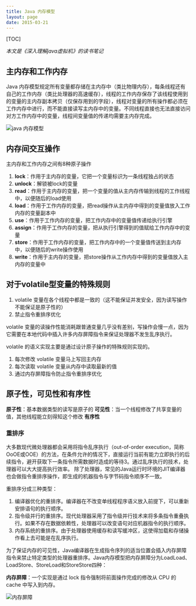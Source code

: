```yaml
---
title: Java 内存模型
layout: page
date: 2015-03-21
---
```

[TOC]

_本文是《深入理解java虚拟机》的读书笔记_

## 主内存和工作内存
Java 内存模型规定所有变量都存储在主内存中（类比物理内存），每条线程还有自己的工作内存（类比处理器的高速缓存），线程的工作内存保存了该线程使用到的变量的主内存副本拷贝（仅保存用到的字段），线程对变量的所有操作都必须在工作内存中进行，而不能直接读写主内存中的变量。不同线程直接也无法直接访问对方工作内存中的变量，线程间变量值的传递均需要主内存完成。

![java 内存模型](http://7xjtfr.com1.z0.glb.clouddn.com/091134177063947.jpg)

## 内存间交互操作
主内存和工作内存之间有8种原子操作

1. **lock**：作用于主内存的变量，它把一个变量标识为一条线程独占的状态
2. **unlock**：解锁被lock的变量
3. **read**：作用于主内存的变量，把一个变量的值从主内存传输到线程的工作线程中，以便随后的load使用
4. **load**：作用于工作内存的变量，把read操作从主内存中得到的变量值放入工作内存的变量副本中
5. **use**：作用于工作内存的变量，把工作内存中的变量值传递给执行引擎
6. **assign**：作用于工作内存的变量，把从执行引擎得到的值赋给工作内存中的变量
7. **store**：作用于工作内存的变量，把工作内存中的一个变量值传送到主内存中，以便随后的write操作使用
8. **write**：作用于主内存的变量，把store操作从工作内存中得到的变量值放入主内存的变量中

## 对于volatile型变量的特殊规则
1. volatile 变量在各个线程中都是一致的（这不能保证并发安全，因为读写操作不能保证是原子性的）
2. 禁止指令重排序优化

volatile 变量的读操作性能消耗跟普通变量几乎没有差别，写操作会慢一点，因为它需要在本地代码中插入许多内存屏障指令来保证处理器不发生乱序执行。

volatile 的语义实现主要是通过设计原子操作的特殊规则实现的。

1. 每次修改 volatile 变量马上写回主内存
2. 每次读取 volatile 变量从内存中读取最新的值
3. 通过内存屏障指令防止指令重排序优化

## 原子性，可见性和有序性
**原子性**：基本数据类型的读写是原子的
**可见性**：当一个线程修改了共享变量的值，其他线程能立刻得知这个修改
**有序性**

### 重排序
大多数现代微处理器都会采用将指令乱序执行（out-of-order execution，简称OoOE或OOE）的方法，在条件允许的情况下，直接运行当前有能力立即执行的后续指令，避开获取下一条指令所需数据时造成的等待3。通过乱序执行的技术，处理器可以大大提高执行效率。
除了处理器，常见的Java运行时环境的JIT编译器也会做指令重排序操作，即生成的机器指令与字节码指令顺序不一致。

重排序分成三种类型：

1. 编译器优化的重排序。编译器在不改变单线程程序语义放入前提下，可以重新安排语句的执行顺序。
2. 指令级并行的重排序。现代处理器采用了指令级并行技术来将多条指令重叠执行。如果不存在数据依赖性，处理器可以改变语句对应机器指令的执行顺序。
3. 内存系统的重排序。由于处理器使用缓存和读写缓冲区，这使得加载和存储操作看上去可能是在乱序执行。

为了保证内存的可见性，Java编译器在生成指令序列的适当位置会插入内存屏障指令来禁止特定类型的处理器重排序。Java内存模型把内存屏障分为LoadLoad、LoadStore、StoreLoad和StoreStore四种：

**内存屏障**：一个实现是通过 lock 指令强制将前面操作完成的修改从 CPU 的 cache 中写入到内存。

![内存屏障](http://7xjtfr.com1.z0.glb.clouddn.com/091516513623330.png)